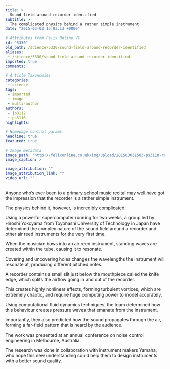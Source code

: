 ```yaml
---
title: >
  Sound field around recorder identified
subtitle: >
  The complicated physics behind a rather simple instrument
date: "2015-03-03 15:03:13 +0000"

# Attributes from Felix Online V1
id: "5330"
old_path: /science/5330/sound-field-around-recorder-identified
aliases:
 - /science/5330/sound-field-around-recorder-identified
imported: true
comments:

# Article Taxonomies
categories:
 - science
tags:
 - imported
 - image
 - multi-author
authors:
 - jb3112
 - ps3110
highlights:

# Homepage control params
headline: true
featured: true

# Image metadata
image_path: "http://felixonline.co.uk/img/upload/201503031503-ps3110-recordersim1.jpg"
image_caption: >

image_attribution: ""
image_attribution_link: ""
video_url: ""
---
```


Anyone who’s ever been to a primary school music recital may well have got the impression that the recorder is a rather simple instrument.

The physics behind it, however, is incredibly complicated.

Using a powerful supercomputer running for two weeks, a group led by Hiroshi Yokoyama from Toyohashi University of Technology in Japan have determined the complex nature of the sound field around a recorder and other air reed instruments for the very first time.

When the musician bows into an air reed instrument, standing waves are created within the tube, causing it to resonate.

Covering and uncovering holes changes the wavelengths the instrument will resonate at, producing different pitched notes.

A recorder contains a small slit just below the mouthpiece called the knife edge, which splits the airflow going in and out of the recorder.

This creates highly nonlinear effects, forming turbulent vortices, which are extremely chaotic, and require huge computing power to model accurately.

Using computational fluid dynamics techniques, the team determined how this behaviour creates pressure waves that emanate from the instrument.

Importantly, they also predicted how the sound propagates through the air, forming a far-field pattern that is heard by the audience.

The work was presented at an annual conference on noise control engineering in Melbourne, Australia.

The research was done in collaboration with instrument makers Yamaha, who hope this new understanding could help them to design instruments with a better sound quality.
